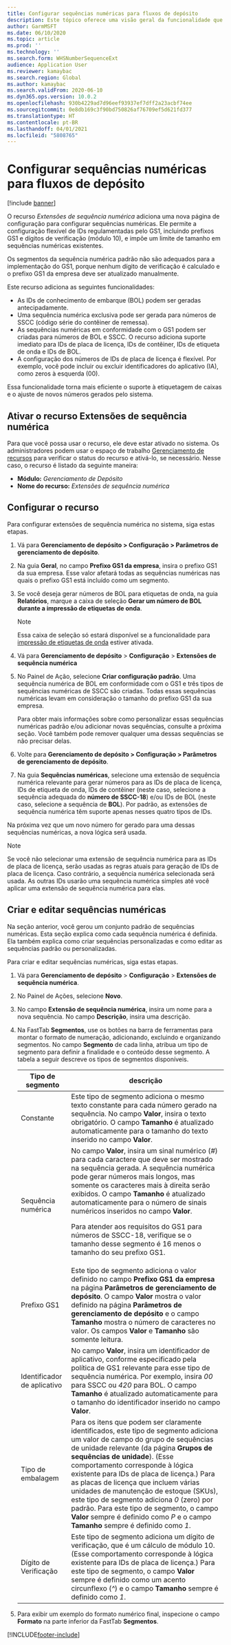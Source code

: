 ```yaml
---
title: Configurar sequências numéricas para fluxos de depósito
description: Este tópico oferece uma visão geral da funcionalidade que fornece extensões de sequência numérica para IDs de placa de licença, IDs de etiqueta de onda, IDs de contêiner e IDs de conhecimento de embarque.
author: GarmMSFT
ms.date: 06/10/2020
ms.topic: article
ms.prod: ''
ms.technology: ''
ms.search.form: WHSNumberSequenceExt
audience: Application User
ms.reviewer: kamaybac
ms.search.region: Global
ms.author: kamaybac
ms.search.validFrom: 2020-06-10
ms.dyn365.ops.version: 10.0.2
ms.openlocfilehash: 930b4229ad7d96eef93937ef7dff2a23acbf74ee
ms.sourcegitcommit: 0e8db169c3f90bd750826af76709ef5d621fd377
ms.translationtype: HT
ms.contentlocale: pt-BR
ms.lasthandoff: 04/01/2021
ms.locfileid: "5808765"
---
```

# <a name="configure-number-sequences-for-warehouse-flows"></a>Configurar sequências numéricas para fluxos de depósito

[!include [banner](../includes/banner.md)]

O recurso *Extensões de sequência numérica* adiciona uma nova página de configuração para configurar sequências numéricas. Ele permite a configuração flexível de IDs regulamentadas pelo GS1, incluindo prefixos GS1 e dígitos de verificação (módulo 10), e impõe um limite de tamanho em sequências numéricas existentes.

Os segmentos da sequência numérica padrão não são adequados para a implementação do GS1, porque nenhum dígito de verificação é calculado e o prefixo GS1 da empresa deve ser atualizado manualmente.

Este recurso adiciona as seguintes funcionalidades:

- As IDs de conhecimento de embarque (BOL) podem ser geradas antecipadamente.
- Uma sequência numérica exclusiva pode ser gerada para números de SSCC (código série do contêiner de remessa).
- As sequências numéricas em conformidade com o GS1 podem ser criadas para números de BOL e SSCC. O recurso adiciona suporte imediato para IDs de placa de licença, IDs de contêiner, IDs de etiqueta de onda e IDs de BOL.
- A configuração dos números de IDs de placa de licença é flexível. Por exemplo, você pode incluir ou excluir identificadores do aplicativo (IA), como zeros à esquerda (00).

Essa funcionalidade torna mais eficiente o suporte à etiquetagem de caixas e o ajuste de novos números gerados pelo sistema.

## <a name="turn-on-the-number-sequence-extensions-feature"></a>Ativar o recurso Extensões de sequência numérica

Para que você possa usar o recurso, ele deve estar ativado no sistema. Os administradores podem usar o espaço de trabalho [Gerenciamento de recursos](../../fin-ops-core/fin-ops/get-started/feature-management/feature-management-overview.md) para verificar o status do recurso e ativá-lo, se necessário. Nesse caso, o recurso é listado da seguinte maneira:

- **Módulo:** *Gerenciamento de Depósito*
- **Nome do recurso:** *Extensões de sequência numérica*

## <a name="set-up-the-feature"></a>Configurar o recurso

Para configurar extensões de sequência numérica no sistema, siga estas etapas.

1. Vá para **Gerenciamento de depósito \> Configuração \> Parâmetros de gerenciamento de depósito**.
1. Na guia **Geral**, no campo **Prefixo GS1 da empresa**, insira o prefixo GS1 da sua empresa. Esse valor afetará todas as sequências numéricas nas quais o prefixo GS1 está incluído como um segmento.
1. Se você deseja gerar números de BOL para etiquetas de onda, na guia **Relatórios**, marque a caixa de seleção **Gerar um número de BOL durante a impressão de etiquetas de onda**.

    > [!NOTE]
    > Essa caixa de seleção só estará disponível se a funcionalidade para [impressão de etiquetas de onda](configure-wave-label-printing.md) estiver ativada.

1. Vá para **Gerenciamento de depósito** \> **Configuração** \> **Extensões de sequência numérica**
1. No Painel de Ação, selecione **Criar configuração padrão**. Uma sequência numérica de BOL em conformidade com o GS1 e três tipos de sequências numéricas de SSCC são criadas. Todas essas sequências numéricas levam em consideração o tamanho do prefixo GS1 da sua empresa.

    Para obter mais informações sobre como personalizar essas sequências numéricas padrão e/ou adicionar novas sequências, consulte a próxima seção. Você também pode remover qualquer uma dessas sequências se não precisar delas.

1. Volte para **Gerenciamento de depósito \> Configuração \> Parâmetros de gerenciamento de depósito**.
1. Na guia **Sequências numéricas**, selecione uma extensão de sequência numérica relevante para gerar números para as IDs de placa de licença, IDs de etiqueta de onda, IDs de contêiner (neste caso, selecione a sequência adequada do **número de SSCC-18**) e/ou IDs de BOL (neste caso, selecione a sequência de **BOL**). Por padrão, as extensões de sequência numérica têm suporte apenas nesses quatro tipos de IDs.

Na próxima vez que um novo número for gerado para uma dessas sequências numéricas, a nova lógica será usada.

> [!NOTE]
> Se você não selecionar uma extensão de sequência numérica para as IDs de placa de licença, serão usadas as regras atuais para geração de IDs de placa de licença. Caso contrário, a sequência numérica selecionada será usada. As outras IDs usarão uma sequência numérica simples até você aplicar uma extensão de sequência numérica para elas.

## <a name="create-and-edit-number-sequences"></a>Criar e editar sequências numéricas

Na seção anterior, você gerou um conjunto padrão de sequências numéricas. Esta seção explica como cada sequência numérica é definida. Ela também explica como criar sequências personalizadas e como editar as sequências padrão ou personalizadas.

Para criar e editar sequências numéricas, siga estas etapas.

1. Vá para **Gerenciamento de depósito** \> **Configuração** \> **Extensões de sequência numérica**.
1. No Painel de Ações, selecione **Novo**.
1. No campo **Extensão de sequência numérica**, insira um nome para a nova sequência. No campo **Descrição**, insira uma descrição.
1. Na FastTab **Segmentos**, use os botões na barra de ferramentas para montar o formato de numeração, adicionando, excluindo e organizando segmentos. No campo **Segmento** de cada linha, atribua um tipo de segmento para definir a finalidade e o conteúdo desse segmento. A tabela a seguir descreve os tipos de segmentos disponíveis.

    | Tipo de segmento | descrição |
    |---|---|
    | Constante | Este tipo de segmento adiciona o mesmo texto constante para cada número gerado na sequência. No campo **Valor**, insira o texto obrigatório. O campo **Tamanho** é atualizado automaticamente para o tamanho do texto inserido no campo **Valor**. |
    | Sequência numérica | No campo **Valor**, insira um sinal numérico (*\#*) para cada caractere que deve ser mostrado na sequência gerada. A sequência numérica pode gerar números mais longos, mas somente os caracteres mais à direita serão exibidos. O campo **Tamanho** é atualizado automaticamente para o número de sinais numéricos inseridos no campo **Valor**.<p>Para atender aos requisitos do GS1 para números de SSCC-18, verifique se o tamanho desse segmento é 16 menos o tamanho do seu prefixo GS1.</p> |
    | Prefixo GS1 | Este tipo de segmento adiciona o valor definido no campo **Prefixo GS1 da empresa** na página **Parâmetros de gerenciamento de depósito**. O campo **Valor** mostra o valor definido na página **Parâmetros de gerenciamento de depósito** e o campo **Tamanho** mostra o número de caracteres no valor. Os campos **Valor** e **Tamanho** são somente leitura. |
    | Identificador de aplicativo | No campo **Valor**, insira um identificador de aplicativo, conforme especificado pela política de GS1 relevante para esse tipo de sequência numérica. Por exemplo, insira *00* para SSCC ou *420* para BOL. O campo **Tamanho** é atualizado automaticamente para o tamanho do identificador inserido no campo **Valor**. |
    | Tipo de embalagem | Para os itens que podem ser claramente identificados, este tipo de segmento adiciona um valor de campo do grupo de sequências de unidade relevante (da página **Grupos de sequências de unidade**). (Esse comportamento corresponde à lógica existente para IDs de placa de licença.) Para as placas de licença que incluem várias unidades de manutenção de estoque (SKUs), este tipo de segmento adiciona *0* (zero) por padrão. Para este tipo de segmento, o campo **Valor** sempre é definido como *P* e o campo **Tamanho** sempre é definido como *1*.|
    | Dígito de Verificação | Este tipo de segmento adiciona um dígito de verificação, que é um cálculo de módulo 10. (Esse comportamento corresponde à lógica existente para IDs de placa de licença.) Para este tipo de segmento, o campo **Valor** sempre é definido como um acento circunflexo (*^*) e o campo **Tamanho** sempre é definido como *1*. |

1. Para exibir um exemplo do formato numérico final, inspecione o campo **Formato** na parte inferior da FastTab **Segmentos**.


[!INCLUDE[footer-include](../../includes/footer-banner.md)]